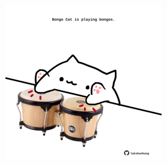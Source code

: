 <!-- built at 23/06/2021, 22:01:20 UTC -->
<p align="center">
  <img width="500" height="500" src="./ReadmeImage.svg">
</p>
